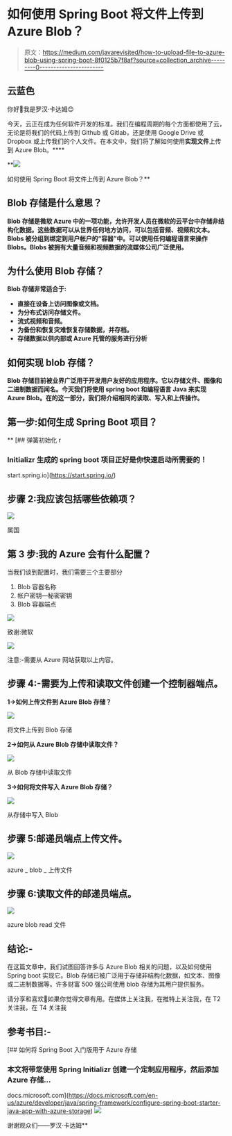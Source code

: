 # 如何使用 Spring Boot 将文件上传到 Azure Blob？

> 原文：<https://medium.com/javarevisited/how-to-upload-file-to-azure-blob-using-spring-boot-8f0125b7f8af?source=collection_archive---------0----------------------->

## 云蓝色

你好👋我是罗汉·卡达姆😊

今天，云正在成为任何软件开发的标准。我们在编程周期的每个方面都使用了云，无论是将我们的代码上传到 Github 或 Gitlab，还是使用 Google Drive 或 Dropbox 或上传我们的个人文件。在本文中，我们将了解如何使用[](/javarevisited/top-10-courses-to-learn-spring-boot-in-2020-best-of-lot-6ffce88a1b6e)**实现文件**上传到 Azure Blob。****

**[![](img/296d49c3a0c4d16bfa77d57326b26a31.png)](https://javarevisited.blogspot.com/2020/05/top-20-spring-boot-interview-questions-answers.html)

如何使用 Spring Boot 将文件上传到 Azure Blob？** 

## **Blob 存储是什么意思？**

**Blob 存储是微软 Azure 中的一项功能，允许开发人员在微软的云平台中存储非结构化数据。这些数据可以从世界任何地方访问，可以包括音频、视频和文本。Blobs 被分组到绑定到用户帐户的“容器”中。可以使用任何编程语言来操作 Blobs。Blobs 被拥有大量音频和视频数据的流媒体公司广泛使用。**

## **为什么使用 Blob 存储？**

**Blob 存储非常适合于:**

*   **直接在设备上访问图像或文档。**
*   **为分布式访问存储文件。**
*   **流式视频和音频。**
*   **为备份和恢复灾难恢复存储数据，并存档。**
*   **存储数据以供内部或 Azure 托管的服务进行分析**

## **如何实现 blob 存储？**

**Blob 存储目前被业界广泛用于开发用户友好的应用程序。它以存储文件、图像和二进制数据而闻名。今天我们将使用 spring boot 和编程语言 Java 来实现 Azure Blob。在的这一部分，我们将介绍相同的读取、写入和上传操作。**

## **第一步:如何生成 Spring Boot 项目？**

**[](https://start.spring.io/) [## 弹簧初始化 r

### Initializr 生成的 spring boot 项目正好是你快速启动所需要的！

start.spring.io](https://start.spring.io/) 

## 步骤 2:我应该包括哪些依赖项？

![](img/f60f8a128e3a368d08bb35fd3aaf032c.png)

属国

## 第 3 步:我的 Azure 会有什么配置？

当我们谈到配置时，我们需要三个主要部分

1.  Blob 容器名称
2.  帐户密钥—秘密密钥
3.  Blob 容器端点

![](img/67107d9321b94d4614b7b0af15751771.png)

致谢:微软

![](img/e93b0c20bfdf73077610c59a647549b0.png)

注意:-需要从 Azure 网站获取以上内容。

## 步骤 4:-需要为上传和读取文件创建一个控制器端点。

**1→如何上传文件到 Azure Blob 存储？**

![](img/f23b853c7a57e7bc8df396267762d40c.png)

将文件上传到 Blob 存储

**2→如何从 Azure Blob 存储中读取文件？**

![](img/ddd8564452b0e299f6c366e45cb92d12.png)

从 Blob 存储中读取文件

**3→如何将文件写入 Azure Blob 存储？**

![](img/bfb10738ea0456651ce6ddb2ffb359a6.png)

从存储中写入 Blob

## 步骤 5:邮递员端点上传文件。

[![](img/579e054445a5bcfd0cd5218adfd754c0.png)](https://javarevisited.blogspot.com/2020/02/top-5-postman-tutorials-and-courses-for-web-developers.html)

azure _ blob _ 上传文件

## 步骤 6:读取文件的邮递员端点。

![](img/b251b97ce6fc66abaa9d3d0ec623ab3c.png)

azure blob read 文件

## 结论:-

在这篇文章中，我们试图回答许多与 Azure Blob 相关的问题，以及如何使用 Spring boot 实现它。Blob 存储已被广泛用于存储非结构化数据，如文本、图像或二进制数据等。许多财富 500 强公司使用 blob 存储为其用户提供服务。

请分享和喜欢💖如果你觉得文章有用。在媒体上关注我，在推特上关注我，在 T2 关注我，在 T4 关注我

## 参考书目:-

[](https://docs.microsoft.com/en-us/azure/developer/java/spring-framework/configure-spring-boot-starter-java-app-with-azure-storage) [## 如何将 Spring Boot 入门版用于 Azure 存储

### 本文将带您使用 Spring Initializr 创建一个定制应用程序，然后添加 Azure 存储…

docs.microsoft.com](https://docs.microsoft.com/en-us/azure/developer/java/spring-framework/configure-spring-boot-starter-java-app-with-azure-storage) ![](img/0d8ba0bb6c76c8909aa5000db0cedfc9.png)

谢谢观众们——罗汉·卡达姆**